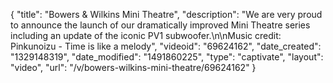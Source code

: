 {
    "title": "Bowers & Wilkins Mini Theatre",
    "description": "We are very proud to announce the launch of our dramatically improved Mini Theatre series including an update of the iconic PV1 subwoofer.\n\nMusic credit: Pinkunoizu - Time is like a melody",
    "videoid": "69624162",
    "date_created": "1329148319",
    "date_modified": "1491860225",
    "type": "captivate",
    "layout": "video",
    "url": "\/v\/bowers-wilkins-mini-theatre\/69624162"
}